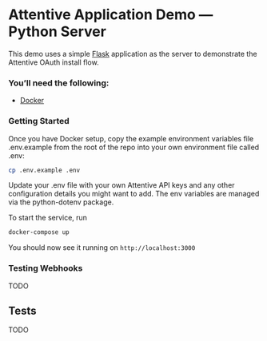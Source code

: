 # Attentive Application Demo — Python Server

This demo uses a simple [Flask](https://flask.palletsprojects.com/en/2.0.x/) application as the server to demonstrate the
Attentive OAuth install flow.


### You’ll need the following:

- [Docker](https://docs.docker.com/get-docker/)

### Getting Started

Once you have Docker setup, copy the example environment variables file .env.example from the root of the repo into your own environment file called .env:
```bash
cp .env.example .env
```

Update your .env file with your own Attentive  API keys and any other configuration details you might want to add. 
The env variables are managed via the python-dotenv package.

To start the service, run
```bash
docker-compose up
```
You should now see it running on `http://localhost:3000`

### Testing Webhooks

TODO

## Tests

TODO
